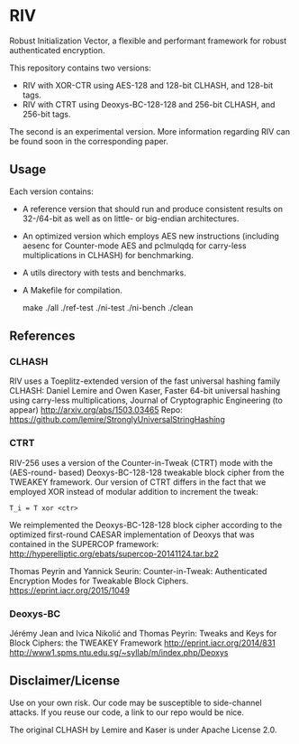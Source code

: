 # RIV

Robust Initialization Vector, a flexible and performant framework for robust
authenticated encryption. 

This repository contains two versions:
- RIV with XOR-CTR using AES-128 and 128-bit CLHASH, and 128-bit tags.
- RIV with CTRT using Deoxys-BC-128-128 and 256-bit CLHASH, and 256-bit tags.

The second is an experimental version. More information regarding RIV can be
found soon in the corresponding paper.

## Usage
Each version contains:
- A reference version that should run and produce consistent results on
  32-/64-bit as well as on little- or big-endian architectures.
- An optimized version which employs AES new instructions (including aesenc for
  Counter-mode AES and pclmulqdq for carry-less multiplications in CLHASH) for
  benchmarking.
- A utils directory with tests and benchmarks.
- A Makefile for compilation.

	make 
	./all
	./ref-test
	./ni-test
	./ni-bench
	./clean

## References
### CLHASH
RIV uses a Toeplitz-extended version of the fast universal hashing family
CLHASH:
Daniel Lemire and Owen Kaser, Faster 64-bit universal hashing using
carry-less multiplications, Journal of Cryptographic Engineering (to appear)
http://arxiv.org/abs/1503.03465 Repo:
https://github.com/lemire/StronglyUniversalStringHashing

### CTRT
RIV-256 uses a version of the Counter-in-Tweak (CTRT) mode with the (AES-round-
based) Deoxys-BC-128-128 tweakable block cipher from the TWEAKEY framework. Our
version of CTRT differs in the fact that we employed XOR instead of modular
addition to increment the tweak:

	T_i = T xor <ctr>

We reimplemented the Deoxys-BC-128-128 block cipher according to the optimized
first-round CAESAR implementation of Deoxys that was contained in the SUPERCOP
framework:
http://hyperelliptic.org/ebats/supercop-20141124.tar.bz2

Thomas Peyrin and Yannick Seurin: Counter-in-Tweak: Authenticated Encryption
Modes for Tweakable Block Ciphers. https://eprint.iacr.org/2015/1049

### Deoxys-BC
Jérémy Jean and Ivica Nikolić and Thomas Peyrin:  Tweaks and Keys for Block
Ciphers: the TWEAKEY Framework 
http://eprint.iacr.org/2014/831
http://www1.spms.ntu.edu.sg/~syllab/m/index.php/Deoxys

## Disclaimer/License
Use on your own risk. Our code may be susceptible to side-channel attacks. If
you reuse our code, a link to our repo would be nice. 

The original CLHASH by Lemire and Kaser is under Apache License 2.0.

